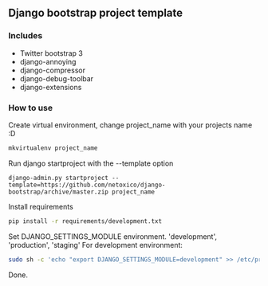 ## Django bootstrap project template
### Includes
* Twitter bootstrap 3
* django-annoying
* django-compressor
* django-debug-toolbar
* django-extensions

### How to use
Create virtual environment, change project_name with your projects name :D
```sh
mkvirtualenv project_name
```

Run django startproject with the --template option
```
django-admin.py startproject --template=https://github.com/netoxico/django-bootstrap/archive/master.zip project_name
```

Install requirements
```sh
pip install -r requirements/development.txt
```

Set DJANGO_SETTINGS_MODULE environment. 'development', 'production', 'staging'
For development environment:
```sh
sudo sh -c 'echo "export DJANGO_SETTINGS_MODULE=development" >> /etc/profile.d/environment.sh' && source /etc/profile.d/environment.sh
```
Done.

